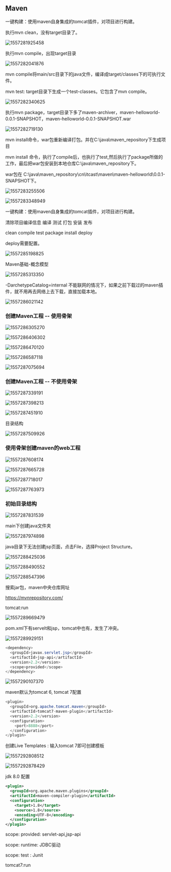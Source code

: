 ## Maven

一键构建：使用maven自身集成的tomcat插件，对项目进行构建。

执行mvn clean，没有target目录了。

![1557281925458](C:\Users\michaelhee\AppData\Roaming\Typora\typora-user-images\1557281925458.png)



执行mvn compile，出现target目录

![1557282041876](C:\Users\michaelhee\AppData\Roaming\Typora\typora-user-images\1557282041876.png)

mvn compile将main/src目录下的java文件，编译成target/classes下的可执行文件。



mvn test: target目录下生成一个test-classes。它包含了mvn compile。

![1557282340625](C:\Users\michaelhee\AppData\Roaming\Typora\typora-user-images\1557282340625.png)

执行mvn package，target目录下多了maven-archiver，maven-helloworld-0.0.1-SNAPSHOT，maven-helloworld-0.0.1-SNAPSHOT.war



![1557282719130](C:\Users\michaelhee\AppData\Roaming\Typora\typora-user-images\1557282920177.png)

mvn install命令，war包重新编译打包。并在C:\java\maven_repository下生成项目

mvn install 命令，执行了compile后，也执行了test,然后执行了package所做的工作，最后把war包安装到本地仓库C:\java\maven_repository下。

war包在  C:\java\maven_repository\cn\itcast\maven\maven-helloworld\0.0.1-SNAPSHOT下。

![1557283255506](C:\Users\michaelhee\AppData\Roaming\Typora\typora-user-images\1557283255506.png)



![1557283348949](C:\Users\michaelhee\AppData\Roaming\Typora\typora-user-images\1557283348949.png)

一键构建：使用maven自身集成的tomcat插件，对项目进行构建。

清除项目编译信息		编译		测试		打包		安装		发布

clean				compile	test		package	install	deploy

deploy需要配置。

![1557285198825](C:\Users\michaelhee\AppData\Roaming\Typora\typora-user-images\1557285198825.png)

Maven基础-概念模型

![1557285313350](C:\Users\michaelhee\AppData\Roaming\Typora\typora-user-images\1557285313350.png)





-DarchetypeCatalog=internal 不能联网的情况下，如果之前下载过的maven插件，就不用再去网络上去下载，直接加载本地。

![1557286021142](C:\Users\michaelhee\AppData\Roaming\Typora\typora-user-images\1557286021142.png)

### 创建Maven工程 -- 使用骨架

![1557286305270](C:\Users\michaelhee\AppData\Roaming\Typora\typora-user-images\1557286305270.png)

![1557286406302](C:\Users\michaelhee\AppData\Roaming\Typora\typora-user-images\1557286406302.png)

![1557286470120](C:\Users\michaelhee\AppData\Roaming\Typora\typora-user-images\1557286511850.png)

![1557286587118](C:\Users\michaelhee\AppData\Roaming\Typora\typora-user-images\1557286587118.png)





![1557287075694](C:\Users\michaelhee\AppData\Roaming\Typora\typora-user-images\1557287122465.png)

### 创建Maven工程 -- 不使用骨架

![1557287339191](C:\Users\michaelhee\AppData\Roaming\Typora\typora-user-images\1557287339191.png)

![1557287398213](C:\Users\michaelhee\AppData\Roaming\Typora\typora-user-images\1557287427624.png)

![1557287451910](C:\Users\michaelhee\AppData\Roaming\Typora\typora-user-images\1557287451910.png)

目录结构

![1557287509926](C:\Users\michaelhee\AppData\Roaming\Typora\typora-user-images\1557287509926.png)

### 使用骨架创建maven的web工程

![1557287608174](C:\Users\michaelhee\AppData\Roaming\Typora\typora-user-images\1557287623895.png)

![1557287665728](C:\Users\michaelhee\AppData\Roaming\Typora\typora-user-images\1557287665728.png)

![1557287718017](C:\Users\michaelhee\AppData\Roaming\Typora\typora-user-images\1557287718017.png)

![1557287763973](C:\Users\michaelhee\AppData\Roaming\Typora\typora-user-images\1557287763973.png)

### 初始目录结构

![1557287831539](C:\Users\michaelhee\AppData\Roaming\Typora\typora-user-images\1557287831539.png)

main下创建java文件夹

![1557287974898](C:\Users\michaelhee\AppData\Roaming\Typora\typora-user-images\1557287974898.png)

java目录下无法创建jsp页面，点击File，选择Project Structure。

![1557288425036](C:\Users\michaelhee\AppData\Roaming\Typora\typora-user-images\1557288425036.png)

![1557288490552](C:\Users\michaelhee\AppData\Roaming\Typora\typora-user-images\1557288490552.png)

![1557288547396](C:\Users\michaelhee\AppData\Roaming\Typora\typora-user-images\1557288547396.png)

搜索jar包，maven中央仓库网址  

<https://mvnrepository.com/>



tomcat:run

![1557289669479](C:\Users\michaelhee\AppData\Roaming\Typora\typora-user-images\1557289669479.png)

pom.xml下有servelt和jsp，tomcat中也有，发生了冲突。

![1557289929151](C:\Users\michaelhee\AppData\Roaming\Typora\typora-user-images\1557289929151.png)



```java
<dependency>
  <groupId>javax.servlet.jsp</groupId>
  <artifactId>jsp-api</artifactId>
  <version>2.2</version>
  <scope>provided</scope>
</dependency>
```

![1557290107370](C:\Users\michaelhee\AppData\Roaming\Typora\typora-user-images\1557290107370.png)

maven默认为tomcat 6, tomcat 7配置

```java
<plugin>
  <groupId>org.apache.tomcat.maven</groupId>
  <artifactId>tomcat7-maven-plugin</artifactId>
  <version>2.2</version>
  <configuration>
    <port>8888</port>
  </configuration>
</plugin>
```



创建Live Templates : 输入tomcat 7即可创建模板

![1557292808512](C:\Users\michaelhee\AppData\Roaming\Typora\typora-user-images\1557292808512.png)

![1557292878429](C:\Users\michaelhee\AppData\Roaming\Typora\typora-user-images\1557292878429.png)



jdk 8.0 配置

```xml
<plugin>
  <groupId>org.apache.maven.plugins</groupId>
  <artifactId>maven-compiler-plugin</artifactId>
  <configuration>
    <target>1.8</target>
    <source>1.8</source>
    <encoding>UTF-8</encoding>
  </configuration>
</plugin>
```



scope: provided:  servlet-api,jsp-api

scope: runtime: JDBC驱动

scope: test :  Junit



tomcat7:run

